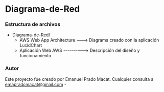 # Diagrama-de-Red



### Estructura de archivos
- Diagrama-de-Red/
    - AWS Web App Architecture ---> Diagrama creado con la aplicación LucidChart
    - Aplicación Web AWS ----------> Descripción del diseño y funcionamiento









### Autor
Este proyecto fue creado por Emanuel Prado Macat. Cualquier consulta a emapradomacat@gmail.com -
  







